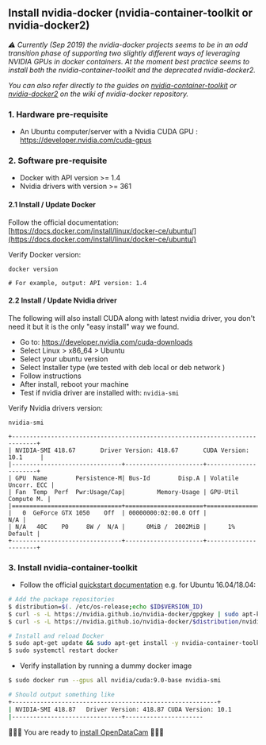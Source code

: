 
## Install nvidia-docker (nvidia-container-toolkit or nvidia-docker2)

_⚠️ Currently (Sep 2019) the nvidia-docker projects seems to be in an odd transition phase of supporting two slightly different ways of leveraging NVIDIA GPUs in docker containers. At the moment best practice seems to install both the nvidia-container-toolkit and the deprecated nvidia-docker2._

_You can also refer directly to the guides on [nvidia-container-toolkit](https://github.com/NVIDIA/nvidia-docker/wiki/Installation-(Native-GPU-Support)) or [nvidia-docker2](https://github.com/NVIDIA/nvidia-docker/wiki/Installation-(version-2.0)) on the wiki of nvidia-docker repository._


### 1. Hardware pre-requisite 

- An Ubuntu computer/server with a Nvidia CUDA GPU : https://developer.nvidia.com/cuda-gpus


### 2. Software pre-requisite 

- Docker with API version >= 1.4
- Nvidia drivers with version >= 361


#### 2.1 Install / Update Docker

Follow the official documentation: [https://docs.docker.com/install/linux/docker-ce/ubuntu/](https://docs.docker.com/install/linux/docker-ce/ubuntu/)

Verify Docker version:

```
docker version

# For example, output: API version: 1.4
```


#### 2.2 Install / Update Nvidia driver

The following will also install CUDA along with latest nvidia driver, you don't need it but it is the only "easy install" way we found.

- Go to: https://developer.nvidia.com/cuda-downloads
- Select Linux > x86_64 > Ubuntu
- Select your ubuntu version
- Select Installer type (we tested with deb local or deb network )
- Follow instructions
- After install, reboot your machine
- Test if nvidia driver are installed with: `nvidia-smi`


Verify Nvidia drivers version:

```
nvidia-smi

+-----------------------------------------------------------------------------+
| NVIDIA-SMI 418.67       Driver Version: 418.67       CUDA Version: 10.1     |
|-------------------------------+----------------------+----------------------+
| GPU  Name        Persistence-M| Bus-Id        Disp.A | Volatile Uncorr. ECC |
| Fan  Temp  Perf  Pwr:Usage/Cap|         Memory-Usage | GPU-Util  Compute M. |
|===============================+======================+======================|
|   0  GeForce GTX 1050    Off  | 00000000:02:00.0 Off |                  N/A |
| N/A   40C    P0     8W /  N/A |      0MiB /  2002MiB |      1%      Default |
+-------------------------------+----------------------+----------------------+
```

### 3. Install nvidia-container-toolkit

- Follow the official [quickstart documentation](https://github.com/NVIDIA/nvidia-docker#quickstart) e.g. for Ubuntu 16.04/18.04:

```bash
# Add the package repositories
$ distribution=$(. /etc/os-release;echo $ID$VERSION_ID)
$ curl -s -L https://nvidia.github.io/nvidia-docker/gpgkey | sudo apt-key add -
$ curl -s -L https://nvidia.github.io/nvidia-docker/$distribution/nvidia-docker.list | sudo tee /etc/apt/sources.list.d/nvidia-docker.list

# Install and reload Docker
$ sudo apt-get update && sudo apt-get install -y nvidia-container-toolkit
$ sudo systemctl restart docker
```

- Verify installation by running a dummy docker image

```bash
$ sudo docker run --gpus all nvidia/cuda:9.0-base nvidia-smi

# Should output something like
+----------------------------------------------------------+
| NVIDIA-SMI 418.87   Driver Version: 418.87 CUDA Version: 10.1
|-------------------------------+----------------------
```

🎉🎉🎉 You are ready to [install OpenDataCam](../../README.md#2-install-and-start-opendatacam-3-min-) 🎉🎉🎉

